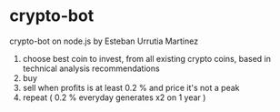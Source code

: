 # crypto-bot
crypto-bot on node.js by Esteban Urrutia Martinez

1) choose best coin to invest, from all existing crypto coins, based in technical analysis recommendations
2) buy
3) sell when profits is at least 0.2 % and price it's not a peak
4) repeat ( 0.2 % everyday generates x2 on 1 year )
